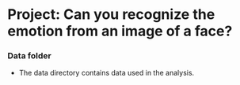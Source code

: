 # Project: Can you recognize the emotion from an image of a face?

### Data folder

- The data directory contains data used in the analysis.

